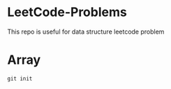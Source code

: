 # LeetCode-Problems

This repo is useful for data structure leetcode problem 

# Array

```
git init
```
